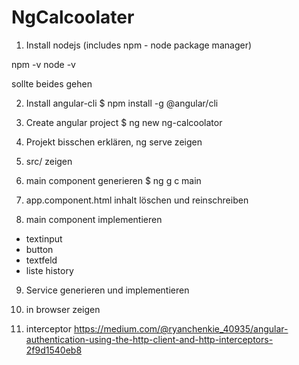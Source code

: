 # NgCalcoolater

1. Install nodejs (includes npm - node package manager)

npm -v 
node -v 

sollte beides gehen

2. Install angular-cli
$ npm install -g @angular/cli

3. Create angular project
$ ng new ng-calcoolator

4. Projekt bisschen erklären, ng serve zeigen

5. src/ zeigen

6. main component generieren
$ ng g c main

7. app.component.html inhalt löschen und <app-main></app-main> reinschreiben

8. main component implementieren
- textinput
- button
- textfeld
- liste history

9. Service generieren und implementieren

10. in browser zeigen

11. interceptor
https://medium.com/@ryanchenkie_40935/angular-authentication-using-the-http-client-and-http-interceptors-2f9d1540eb8
